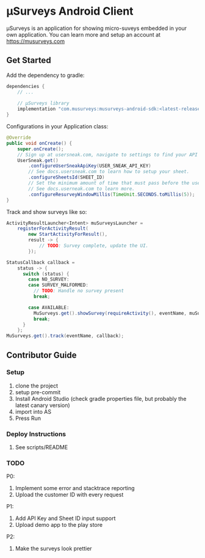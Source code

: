 # µSurveys Android Client

µSurveys is an application for showing micro-suveys embedded in your own application.
You can learn more and setup an account at https://musurveys.com

## Get Started

Add the dependency to gradle:
```gradle
dependencies {
    // ...
    
    // µSurveys library
    implementation "com.musurveys:musurveys-android-sdk:<latest-release>"
}
```

Configurations in your Application class:
```java
@Override
public void onCreate() {
    super.onCreate();
    // Sign up at usersneak.com, navigate to settings to find your API key.
    UserSneak.get()
        .configureUserSneakApiKey(USER_SNEAK_API_KEY)
        // See docs.usersneak.com to learn how to setup your sheet.
        .configureSheetsId(SHEET_ID)
        // Set the minimum amount of time that must pass before the user is shown another survey.
        // See docs.userneak.com to learn more.
        .configureResurveyWindowMillis(TimeUnit.SECONDS.toMillis(5));
}
```

Track and show surveys like so:
```java
ActivityResultLauncher<Intent> muSurveysLauncher =
    registerForActivityResult(
        new StartActivityForResult(),
        result -> {
            // TODO: Survey complete, update the UI.
        });

StatusCallback callback =
    status -> {
      switch (status) {
        case NO_SURVEY:
        case SURVEY_MALFORMED:
          // TODO: Handle no survey present
          break;

        case AVAILABLE:
          MuSurveys.get().showSurvey(requireActivity(), eventName, muSurveysLauncher);
          break;
      }
    };
MuSurveys.get().track(eventName, callback);
```

## Contributor Guide
### Setup
1. clone the project
2. setup pre-commit
3. Install Android Studio (check gradle properties file, but probably the latest canary version)
4. import into AS
5. Press Run

### Deploy Instructions
1. See scripts/README

### TODO
P0:
1. Implement some error and stacktrace reporting
2. Upload the customer ID with every request

P1:
1. Add API Key and Sheet ID input support
2. Upload demo app to the play store

P2:
1. Make the surveys look prettier
